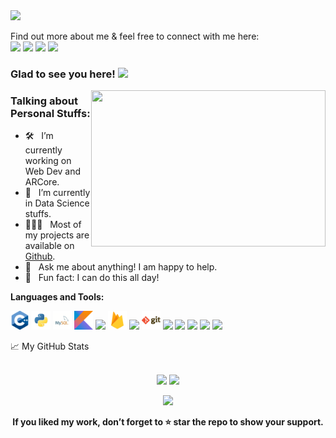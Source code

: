 <img src="https://github.com/pranjalshikhar/pranjalshikhar/blob/master/image.jpg" />

<!--I am Pranjal Shikhar Sinha, people call me <i>pollymorfism</i>, I'm a pre-final year student pursuing Bachelors's in Computer Science 🎓 from [Amity University](https://www.amity.edu/lucknow/) 🏛. I'm a passionate learner who's always willing to learn and work across technologies and domains 💡. I love to explore new technologies and leverage them to solve real-life problems ✨. Apart from that I also love to guide and mentor newbies 👨🏻‍💻. I'm currently into Machine Learning & Augmented Reality 🕸️ and working on my Data Structures and Algorithms 🤓. <br> <br> -->
Find out more about me & feel free to connect with me here: <br>
<a href="https://www.linkedin.com/in/pranjalshikhar"><img src="https://img.icons8.com/fluent/48/000000/linkedin.png"/></a>
<a href="https://www.twitter.com/pranjalshikhar"><img src="https://img.icons8.com/fluent/48/000000/twitter.png"/></a>
<a href="https://www.medium.com/@pranjalshikhar/)](https://www.medium.com/@pranjalshikhar/"><img src="https://img.icons8.com/ios-filled/50/000000/medium-monogram--v2.png"/></a>
<a href="mailto:shikhar.pranjal3@gmail.com"><img src="https://img.icons8.com/color/48/000000/gmail-login.png"/></a>


### Glad to see you here! ![](https://visitor-badge.glitch.me/badge?page_id=pranjalshikhar.pranjalshikhar)

<img align="right" height="250" width="375" alt="" src="https://github.com/pranjalshikhar/pranjalshikhar/blob/master/coder.gif" />

### Talking about Personal Stuffs:

- 🛠 &nbsp; I’m currently working on Web Dev and ARCore.
- 🚀 &nbsp; I’m currently in Data Science stuffs.
- 👨🏻‍💻 &nbsp; Most of my projects are available on [Github](https://github.com/pranjalshikhar).
- 💬 &nbsp; Ask me about anything! I am happy to help.
- 👾 &nbsp; Fun fact: I can do this all day! 

**Languages and Tools:**  

<code><img height="30" src="https://raw.githubusercontent.com/github/explore/80688e429a7d4ef2fca1e82350fe8e3517d3494d/topics/cpp/cpp.png"></code>
<code><img height="30" src="https://raw.githubusercontent.com/github/explore/80688e429a7d4ef2fca1e82350fe8e3517d3494d/topics/python/python.png"></code>
<code><img height="30" src="https://raw.githubusercontent.com/github/explore/80688e429a7d4ef2fca1e82350fe8e3517d3494d/topics/mysql/mysql.png"></code>
<code><img height="30" src="https://raw.githubusercontent.com/github/explore/80688e429a7d4ef2fca1e82350fe8e3517d3494d/topics/kotlin/kotlin.png"></code>
<code><img height="30" src="https://cdn.iconscout.com/icon/free/png-512/google-arcore-2038787-1721677.png"></code>
<code><img height="30" src="https://raw.githubusercontent.com/github/explore/80688e429a7d4ef2fca1e82350fe8e3517d3494d/topics/firebase/firebase.png"></code>
<code><img height="30" src="https://encrypted-tbn0.gstatic.com/images?q=tbn:ANd9GcQbASdm2qmISAZ4--UycxGGRc4WMoTIxrz_dIwNomd_qu9xwR4gIxcZgANqr4R8ToGSdzC9d2jrFtxObSjTWhFWBxpvC-Ka5EXc0g&usqp=CAU&ec=45761792"></code>
<code><img height="30" src="https://raw.githubusercontent.com/github/explore/80688e429a7d4ef2fca1e82350fe8e3517d3494d/topics/git/git.png"></code>
<code><img height="30" src="https://hidenobu-tokuda.com/wp-content/uploads/2019/05/heroku-logo-solid-gradient.png"></code>
<code><img height="30" src="https://github.githubassets.com/images/modules/logos_page/GitHub-Mark.png"></code>
<code><img height="30" src="https://toppng.com/uploads/preview/vscode-visual-studio-code-11562929010rwlaaoeohl.png"></code>
<code><img height="30" src="https://w7.pngwing.com/pngs/911/748/png-transparent-unity-technologies-adobe-flash-computer-software-technology-unity-emblem-electronics-company.png"></code>
<code><img height="30" src="https://miro.medium.com/max/750/1*XEzukXOEUudcXkyrouu3vw.jpeg"></code>

<summary>📈 My GitHub Stats</summary>
<br>

<p align="center">
<img src="https://github-readme-stats.vercel.app/api?username=pranjalshikhar&count_private=true&show_icons=true&include_all_commits=true&">
<img src="https://github-readme-stats.vercel.app/api/top-langs/?username=pranjalshikhar&hide=TeX&layout=compact&">
</p>
<p align="center"><img src="https://github-readme-streak-stats.herokuapp.com/?user=pranjalshikhar"></p>


<p align="center"><b>If you liked my work, don’t forget to ⭐ star the repo to show your support.</b></p>
